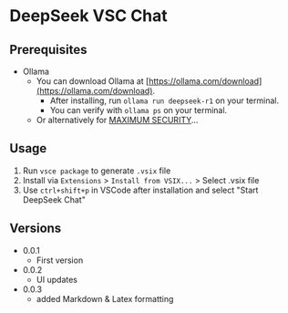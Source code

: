 
# DeepSeek VSC Chat

## Prerequisites

* Ollama
  * You can download Ollama at [https://ollama.com/download](https://ollama.com/download).
    * After installing, run `ollama run deepseek-r1` on your terminal.
    * You can verify with `ollama ps` on your terminal.
  * Or alternatively for [MAXIMUM SECURITY](https://youtu.be/7TR-FLWNVHY?si=e05gynmQfmM_37he)...

## Usage

1. Run `vsce package` to generate `.vsix` file
2. Install via `Extensions` > `Install from VSIX...` > Select .vsix file
3. Use `ctrl+shift+p` in VSCode after installation and select "Start DeepSeek Chat"

## Versions

* 0.0.1
  * First version
* 0.0.2
  * UI updates
* 0.0.3
  * added Markdown & Latex formatting
